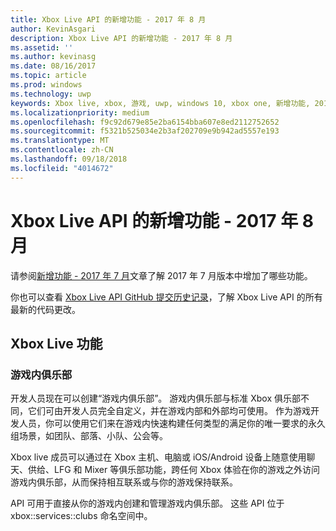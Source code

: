 ```yaml
---
title: Xbox Live API 的新增功能 - 2017 年 8 月
author: KevinAsgari
description: Xbox Live API 的新增功能 - 2017 年 8 月
ms.assetid: ''
ms.author: kevinasg
ms.date: 08/16/2017
ms.topic: article
ms.prod: windows
ms.technology: uwp
keywords: Xbox live, xbox, 游戏, uwp, windows 10, xbox one, 新增功能, 2017 年 8 月
ms.localizationpriority: medium
ms.openlocfilehash: f9c92d679e85e2ba6154bba607e8ed2112752652
ms.sourcegitcommit: f5321b525034e2b3af202709e9b942ad5557e193
ms.translationtype: MT
ms.contentlocale: zh-CN
ms.lasthandoff: 09/18/2018
ms.locfileid: "4014672"
---
```

# <a name="whats-new-for-the-xbox-live-apis---august-2017"></a>Xbox Live API 的新增功能 - 2017 年 8 月

请参阅[新增功能 - 2017 年 7 月](1707-whats-new.md)文章了解 2017 年 7 月版本中增加了哪些功能。

你也可以查看 [Xbox Live API GitHub 提交历史记录](https://github.com/Microsoft/xbox-live-api/commits/master)，了解 Xbox Live API 的所有最新的代码更改。

## <a name="xbox-live-features"></a>Xbox Live 功能

### <a name="in-game-clubs"></a>游戏内俱乐部

开发人员现在可以创建“游戏内俱乐部”。 游戏内俱乐部与标准 Xbox 俱乐部不同，它们可由开发人员完全自定义，并在游戏内部和外部均可使用。 作为游戏开发人员，你可以使用它们来在游戏内快速构建任何类型的满足你的唯一要求的永久组场景，如团队、部落、小队、公会等。

Xbox live 成员可以通过在 Xbox 主机、电脑或 iOS/Android 设备上随意使用聊天、供给、LFG 和 Mixer 等俱乐部功能，跨任何 Xbox 体验在你的游戏之外访问游戏内俱乐部，从而保持相互联系或与你的游戏保持联系。

API 可用于直接从你的游戏内创建和管理游戏内俱乐部。 这些 API 位于 xbox::services::clubs 命名空间中。
